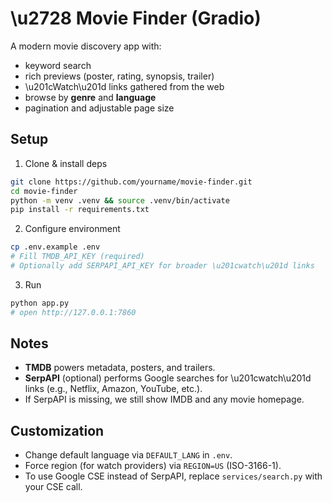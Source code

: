 # \u2728 Movie Finder (Gradio)

A modern movie discovery app with:
- keyword search
- rich previews (poster, rating, synopsis, trailer)
- \u201cWatch\u201d links gathered from the web
- browse by **genre** and **language**
- pagination and adjustable page size

## Setup

1) Clone & install deps
```bash
git clone https://github.com/yourname/movie-finder.git
cd movie-finder
python -m venv .venv && source .venv/bin/activate
pip install -r requirements.txt
```

2. Configure environment

```bash
cp .env.example .env
# Fill TMDB_API_KEY (required)
# Optionally add SERPAPI_API_KEY for broader \u201cwatch\u201d links
```

3. Run

```bash
python app.py
# open http://127.0.0.1:7860
```

## Notes

* **TMDB** powers metadata, posters, and trailers.
* **SerpAPI** (optional) performs Google searches for \u201cwatch\u201d links (e.g., Netflix, Amazon, YouTube, etc.).
* If SerpAPI is missing, we still show IMDB and any movie homepage.

## Customization

* Change default language via `DEFAULT_LANG` in `.env`.
* Force region (for watch providers) via `REGION=US` (ISO-3166-1).
* To use Google CSE instead of SerpAPI, replace `services/search.py` with your CSE call.
